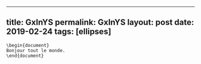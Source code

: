 ---
 title: GxInYS
 permalink: GxInYS
 layout: post
 date: 2019-02-24
 tags: [ellipses]
 ---

```latex\documentclass{article}
\begin{document}
Bonjour tout le monde.
\end{document}
```